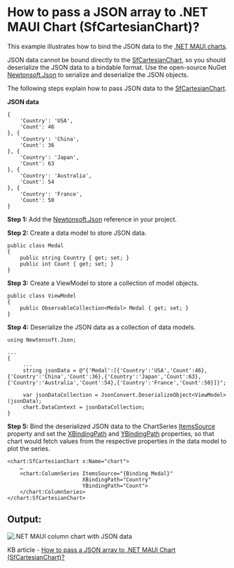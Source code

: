 # How to pass a JSON array to .NET MAUI Chart (SfCartesianChart)?

This example illustrates how to bind the JSON data to the [.NET MAUI charts](https://www.syncfusion.com/maui-controls/maui-charts).

JSON data cannot be bound directly to the [SfCartesianChart](https://help.syncfusion.com/cr/maui/Syncfusion.Maui.Charts.SfCartesianChart.html?tabs=tabid-1), so you should deserialize the JSON data to a bindable format. Use the open-source NuGet [Newtonsoft.Json](https://www.nuget.org/packages/Newtonsoft.Json/) to serialize and deserialize the JSON objects.

The following steps explain how to pass JSON data to the [SfCartesianChart](https://help.syncfusion.com/cr/maui/Syncfusion.Maui.Charts.SfCartesianChart.html?tabs=tabid-1).

**JSON data**

```
{
	'Country': 'USA',
	'Count': 46
}, {
	'Country': 'China',
	'Count': 36
}, {
	'Country': 'Japan',
	'Count': 63
}, {
	'Country': 'Australia',
	'Count': 54
}, {
	'Country': 'France',
	'Count': 50
}
```

**Step 1:** Add the [Newtonsoft.Json](https://www.nuget.org/packages/Newtonsoft.Json/) reference in your project.

**Step 2:** Create a data model to store JSON data.
```
public class Medal
{
    public string Country { get; set; }
    public int Count { get; set; }
}
```

**Step 3:** Create a ViewModel to store a collection of model objects.
```
public class ViewModel
{
    public ObservableCollection<Medal> Medal { get; set; }
}
```

**Step 4:** Deserialize the JSON data as a collection of data models.
```
using Newtonsoft.Json;

...
{
     ...
     string jsonData = @"{'Medal':[{'Country':'USA','Count':46},{'Country':'China','Count':36},{'Country':'Japan','Count':63},{'Country':'Australia','Count':54},{'Country':'France','Count':50}]}";

     var jsonDataCollection = JsonConvert.DeserializeObject<ViewModel>(jsonData);
     chart.DataContext = jsonDataCollection;
}
```

**Step 5:** Bind the deserialized JSON data to the ChartSeries [ItemsSource](https://help.syncfusion.com/cr/maui/Syncfusion.Maui.Charts.ChartSeries.html#Syncfusion_Maui_Charts_ChartSeries_ItemsSource) property and set the [XBindingPath](https://help.syncfusion.com/cr/maui/Syncfusion.Maui.Charts.ChartSeries.html#Syncfusion_Maui_Charts_ChartSeries_XBindingPath) and [YBindingPath](https://help.syncfusion.com/cr/maui/Syncfusion.Maui.Charts.XYDataSeries.html#Syncfusion_Maui_Charts_XYDataSeries_YBindingPath) properties, so that chart would fetch values from the respective properties in the data model to plot the series.

```
<chart:SfCartesianChart x:Name="chart">
    …
    <chart:ColumnSeries ItemsSource="{Binding Medal}"
                        XBindingPath="Country" 
                        YBindingPath="Count">
    </chart:ColumnSeries>
</chart:SfCartesianChart>
```

## Output:

![.NET MAUI column chart with JSON data](https://user-images.githubusercontent.com/53489303/201058378-5a16e237-82ba-4032-b440-b02a091f0639.png)

KB article - [How to pass a JSON array to .NET MAUI Chart (SfCartesianChart)?]()
